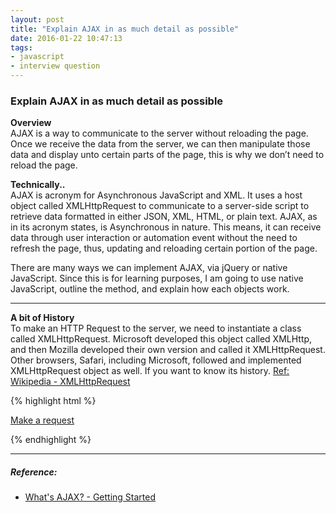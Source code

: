 ```yaml
---
layout: post
title: "Explain AJAX in as much detail as possible"
date: 2016-01-22 10:47:13
tags:
- javascript
- interview question
---
```


### Explain AJAX in as much detail as possible

**Overview** <br>
AJAX is a way to communicate to the server without reloading the page. Once we receive the data from the server, we can then manipulate those data and display unto certain parts of the page, this is why we don’t need to reload the page.

**Technically..** <br>
AJAX is acronym for Asynchronous JavaScript and XML. It uses a host object called XMLHttpRequest to communicate to a server-side script to retrieve data formatted in either JSON, XML, HTML, or plain text.
AJAX, as in its acronym states, is Asynchronous in nature. This means, it can receive data through user interaction or automation event without the need to refresh the page, thus, updating and reloading certain portion of the page.

There are many ways we can implement AJAX, via jQuery or native JavaScript. Since this is for learning purposes, I am going to use native JavaScript, outline the method, and explain how each objects work.

-----

**A bit of History** <br>
To make an HTTP Request to the server, we need to instantiate a class called XMLHttpRequest. Microsoft developed this object called XMLHttp, and then Mozilla developed their own version and called it XMLHttpRequest. Other browsers, Safari, including Microsoft, followed and implemented XMLHttpRequest object as well. If you want to know its history. 
[Ref: Wikipedia - XMLHttpRequest](https://en.wikipedia.org/wiki/XMLHttpRequest)

{% highlight html %}
<!--
  This is just a simple AJAX example.
  credits to developer.mozilla.org for sample code.
  comments are explained by me. :-p
-->

<span id="ajaxButton" style="cursor: pointer; text-decoration: underline">
  Make a request
</span>

<script type="text/javascript">
  /*
    here, we are using an IIFE to wrap our code so our
    variables and closures doesn't pollute the global namespace
  */
  (function() {
    var httpRequest;

    /*
      this is an event handler,
      once user clicked on ajaxButton html element,
      it will execute the onclick function and call the
      makeRequest function with a given 'test.html' value on its parameter.
      the 'test.html' url is just a sample api url which we'll be
      making a request from a server and expect a server response.
    */
    document.getElementById("ajaxButton").onclick = function() {
      makeRequest('test.html');
    };

    /*
      MAKING AN HTTP REQUEST
    */
    function makeRequest(url) {
      /*
        as mentioned above, we need to instantiate a new class 
        of XMLHttpRequest so we can make a HTTP request to the server.
        we are assigning this class to a variable defined on our
        outer scope so its accessible throughout our IIFE scope.
      */
      httpRequest = new XMLHttpRequest();

      /*
        were doing a Feature Detection here.
        as the name implies, we are just checking if
        XMLHttpRequest host object is NOT available and
        setting an alert action to notify user if
        XMLHttpRequest is not available on their browser/environment.
      */
      if (!httpRequest) {
        alert('Giving up :( Cannot create an XMLHTTP instance');
        return false;
      }

      /*
        before sending our HTTP server request,
        we need to set a handler for our server response.
        We can do this by assigning a function to our
        XMLHttpRequest object property 'onreadystatechange'.
        Or
        We can also assign an anonymous function, so 'onreadystatechange'
        doesn't need to carry a reference to a function.
        But for organization, we will just use the former method.
      */
      httpRequest.onreadystatechange = alertContents;

      /*
        Now that we have set our request server response handler,
        we'll need to make the request.
        - 1st parameter, is the HTTP request method (GET, POST, DELETE, etc).
          There are other request methods, whichever our server supports.
          It's also good practice to define these request methods
          in capital letters as per the HTTP standard or there are browsers
          (Firefox) that may not be able to process the request.
        - 2nd parameter, is the url for the data we are requesting.
          Make sure to use the exact domain name or it will throw a 'Permission Denied' error.
          For security purpose, we cannot make a 3rd party request, if needed,
          this is a CORS issue,
          ref: https://developer.mozilla.org/en-US/docs/Web/HTTP/Access_control_CORS
        - 3rd parameter, just sets whether the request is asynchronous. This is
          optional and default is set to true.
      */
      httpRequest.open('GET', url);

      /*
        As the method name implies, this HTTP request object method opens/sends the request.
        If we are simply doing a 'GET' request, we can leave the parameter empty, but
        if we are 'POST'ing data, we can pass in a value formatted in either
        query string, JSON, SOAP, etc.
      */
      httpRequest.send();

      /*
        NOTE:
        If we want to POST data, we may need to set the MIME type of the request.
        Ex: httpRequest.setRequestHeader('Content-Type', 'application/x-www-form-urlencoded');
      */
    }

    /*
      HANDLING THE SERVER RESPONSE
    */
    /*
      this is the same function declaration we've assigned to 
      'onreadystatechange' object property above.
    */
    function alertContents() {
      if (httpRequest.readyState === XMLHttpRequest.DONE) {
        if (httpRequest.status === 200) {
          alert(httpRequest.responseText);
        } else {
          alert('There was a problem with the request.');
        }
      }
    }
  })();
</script>
{% endhighlight %}

-----

##### **Reference:**
- [What's AJAX? - Getting Started](https://developer.mozilla.org/en-US/docs/AJAX/Getting_Started)
